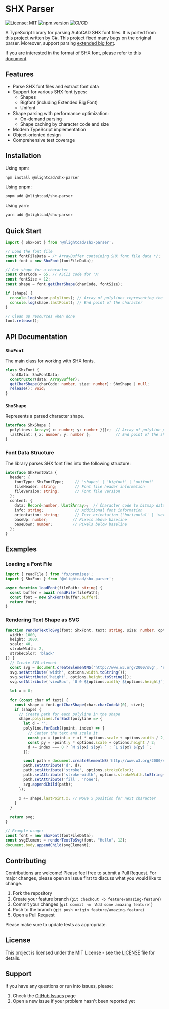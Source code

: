 # SHX Parser

[![License: MIT](https://img.shields.io/badge/License-MIT-yellow.svg)](https://opensource.org/licenses/MIT)
[![npm version](https://badge.fury.io/js/@mlightcad%2Fshx-parser.svg)](https://badge.fury.io/js/@mlightcad/shx-parser)
[![CI/CD](https://github.com/shx-parser/shx-parser/actions/workflows/ci-cd.yml/badge.svg)](https://github.com/shx-parser/shx-parser/actions/workflows/ci-cd.yml)

A TypeScript library for parsing AutoCAD SHX font files. It is ported from [this project](https://github.com/yzylovepmn/YFonts.SHX) written by C#. This project fixed many bugs on the original parser. Moreover, support parsing [extended big font](https://help.autodesk.com/view/OARX/2023/ENU/?guid=GUID-00ED0CC6-A4BE-4591-93FA-598CC40AA43D).

If you are interested in the format of SHX font, please refer to [this document](https://help.autodesk.com/view/OARX/2023/ENU/?guid=GUID-06832147-16BE-4A66-A6D0-3ADF98DC8228).

## Features

- Parse SHX font files and extract font data
- Support for various SHX font types:
  - Shapes
  - Bigfont (including Extended Big Font)
  - Unifont
- Shape parsing with performance optimization:
  - On-demand parsing
  - Shape caching by character code and size
- Modern TypeScript implementation
- Object-oriented design
- Comprehensive test coverage

## Installation

Using npm:
```bash
npm install @mlightcad/shx-parser
```

Using pnpm:
```bash
pnpm add @mlightcad/shx-parser
```

Using yarn:
```bash
yarn add @mlightcad/shx-parser
```

## Quick Start

```typescript
import { ShxFont } from '@mlightcad/shx-parser';

// Load the font file
const fontFileData = /* ArrayBuffer containing SHX font file data */;
const font = new ShxFont(fontFileData);

// Get shape for a character
const charCode = 65; // ASCII code for 'A'
const fontSize = 12;
const shape = font.getCharShape(charCode, fontSize);

if (shape) {
  console.log(shape.polylines); // Array of polylines representing the character
  console.log(shape.lastPoint); // End point of the character
}

// Clean up resources when done
font.release();
```

## API Documentation

### `ShxFont`

The main class for working with SHX fonts.

```typescript
class ShxFont {
  fontData: ShxFontData;
  constructor(data: ArrayBuffer);
  getCharShape(charCode: number, size: number): ShxShape | null;
  release(): void;
}
```

### `ShxShape`

Represents a parsed character shape.

```typescript
interface ShxShape {
  polylines: Array<{ x: number; y: number }[]>;  // Array of polyline points
  lastPoint: { x: number; y: number };           // End point of the shape
}
```

### Font Data Structure

The library parses SHX font files into the following structure:

```typescript
interface ShxFontData {
  header: {
    fontType: ShxFontType;     // 'shapes' | 'bigfont' | 'unifont'
    fileHeader: string;        // Font file header information
    fileVersion: string;       // Font file version
  };
  content: {
    data: Record<number, Uint8Array>;  // Character code to bitmap data mapping
    info: string;              // Additional font information
    orientation: string;       // Text orientation ('horizontal' | 'vertical')
    baseUp: number;           // Pixels above baseline
    baseDown: number;         // Pixels below baseline
  };
}
```

## Examples

### Loading a Font File

```typescript
import { readFile } from 'fs/promises';
import { ShxFont } from '@mlightcad/shx-parser';

async function loadFont(filePath: string) {
  const buffer = await readFile(filePath);
  const font = new ShxFont(buffer.buffer);
  return font;
}
```

### Rendering Text Shape as SVG

```typescript
function renderTextToSvg(font: ShxFont, text: string, size: number, options = {
  width: 1000,
  height: 1000,
  scale: 40,
  strokeWidth: 2,
  strokeColor: 'black'
}) {
  // Create SVG element
  const svg = document.createElementNS('http://www.w3.org/2000/svg', 'svg');
  svg.setAttribute('width', options.width.toString());
  svg.setAttribute('height', options.height.toString());
  svg.setAttribute('viewBox', `0 0 ${options.width} ${options.height}`);

  let x = 0;
  
  for (const char of text) {
    const shape = font.getCharShape(char.charCodeAt(0), size);
    if (shape) {
      // Create path for each polyline in the shape
      shape.polylines.forEach(polyline => {
        let d = '';
        polyline.forEach((point, index) => {
          // Center the text and scale it
          const px = (point.x + x) * options.scale + options.width / 2;
          const py = -point.y * options.scale + options.height / 2;
          d += index === 0 ? `M ${px} ${py} ` : `L ${px} ${py} `;
        });

        const path = document.createElementNS('http://www.w3.org/2000/svg', 'path');
        path.setAttribute('d', d);
        path.setAttribute('stroke', options.strokeColor);
        path.setAttribute('stroke-width', options.strokeWidth.toString());
        path.setAttribute('fill', 'none');
        svg.appendChild(path);
      });
      
      x += shape.lastPoint.x; // Move x position for next character
    }
  }
  
  return svg;
}

// Example usage:
const font = new ShxFont(fontFileData);
const svgElement = renderTextToSvg(font, "Hello", 12);
document.body.appendChild(svgElement);
```

## Contributing

Contributions are welcome! Please feel free to submit a Pull Request. For major changes, please open an issue first to discuss what you would like to change.

1. Fork the repository
2. Create your feature branch (`git checkout -b feature/amazing-feature`)
3. Commit your changes (`git commit -m 'Add some amazing feature'`)
4. Push to the branch (`git push origin feature/amazing-feature`)
5. Open a Pull Request

Please make sure to update tests as appropriate.

## License

This project is licensed under the MIT License - see the [LICENSE](LICENSE) file for details.

## Support

If you have any questions or run into issues, please:
1. Check the [GitHub Issues](https://github.com/shx-parser/shx-parser/issues) page
2. Open a new issue if your problem hasn't been reported yet
